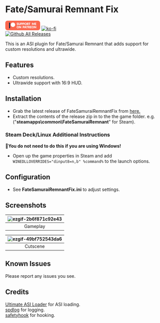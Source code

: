 # Fate/Samurai Remnant Fix
[![Patreon-Button](https://raw.githubusercontent.com/Lyall/FateSamuraiRemnantFix/refs/heads/master/.github/Patreon-Button.png)](https://www.patreon.com/Wintermance) [![ko-fi](https://ko-fi.com/img/githubbutton_sm.svg)](https://ko-fi.com/W7W01UAI9)<br />
[![Github All Releases](https://img.shields.io/github/downloads/Lyall/FateSamuraiRemnantFix/total.svg)](https://github.com/Lyall/FateSamuraiRemnantFix/releases)

This is an ASI plugin for Fate/Samurai Remnant that adds support for custom resolutions and ultrawide.

## Features

- Custom resolutions.
- Ultrawide support with 16:9 HUD.

## Installation
- Grab the latest release of FateSamuraiRemnantFix from [here.](https://github.com/Lyall/FateSamuraiRemnantFix/releases)
- Extract the contents of the release zip in to the the game folder.
e.g. ("**steamapps\common\FateSamuraiRemnant**" for Steam).

### Steam Deck/Linux Additional Instructions
🚩**You do not need to do this if you are using Windows!**
- Open up the game properties in Steam and add `WINEDLLOVERRIDES="dinput8=n,b" %command%` to the launch options.

## Configuration
- See **FateSamuraiRemnantFix.ini** to adjust settings.

## Screenshots

| ![ezgif-2b6f871c92e43](https://github.com/user-attachments/assets/a2d5d107-a170-45c7-9408-26f8f3bf70aa) |
|:--------------------------:|
| Gameplay |

| ![ezgif-49bf752543da6](https://github.com/user-attachments/assets/689d369d-4a74-4cd7-b003-22284dd0d418) |
|:--------------------------:|
| Cutscene |

## Known Issues
Please report any issues you see.

## Credits
[Ultimate ASI Loader](https://github.com/ThirteenAG/Ultimate-ASI-Loader) for ASI loading. <br />
[spdlog](https://github.com/gabime/spdlog) for logging. <br />
[safetyhook](https://github.com/cursey/safetyhook) for hooking.
